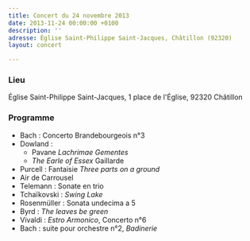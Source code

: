 ```yaml
---
title: Concert du 24 novembre 2013
date: 2013-11-24 00:00:00 +0100
description: ''
adresse: Église Saint-Philippe Saint-Jacques, Châtillon (92320)
layout: concert

---
```

### Lieu

Église Saint-Philippe Saint-Jacques, 1 place de l'Église, 92320 Châtillon

### Programme

* Bach : Concerto Brandebourgeois n°3
* Dowland :
  * Pavane _Lachrimae Gementes_
  * _The Earle of Essex_ Gaillarde
* Purcell : Fantaisie _Three parts on a ground_
* Air de Carrousel
* Telemann : Sonate en trio
* Tchaïkovski : _Swing Lake_
* Rosenmüller : Sonata undecima a 5
* Byrd : _The leaves be green_
* Vivaldi : _Estro Armonico_, Concerto n°6
* Bach : suite pour orchestre n°2, _Badinerie_